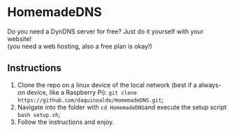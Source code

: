 # HomemadeDNS
Do you need a DynDNS server for free? Just do it yourself with your website!  
(you need a web hosting, also a free plan is okay!)

## Instructions
1. Clone the repo on a linux device of the local network (best if a always-on device, like a Raspberry Pi): `git clone https://github.com/daquinoaldo/HomemadeDNS.git`;
2. Navigate into the folder with `cd HomemadeDNS`and execute the setup script `bash setup.sh`;
3. Follow the instructions and enjoy.
